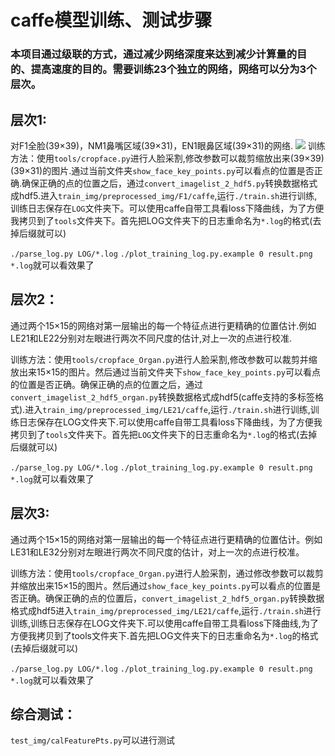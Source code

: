 # caffe模型训练、测试步骤

### 本项目通过级联的方式，通过减少网络深度来达到减少计算量的目的、提高速度的目的。需要训练23个独立的网络，网络可以分为3个层次。

## 层次1: 

对F1全脸(39×39)，NM1鼻嘴区域(39×31)，EN1眼鼻区域(39×31)的网络.
![](https://github.com/CongWeilin/DCNN-caffe/blob/master/tools/net.png)
训练方法：使用`tools/cropface.py`进行人脸采割,修改参数可以裁剪缩放出来(39×39)(39×31)的图片.通过当前文件夹`show_face_key_points.py`可以看点的位置是否正确.确保正确的点的位置之后，通过`convert_imagelist_2_hdf5.py`转换数据格式成hdf5.进入`train_img/preprocessed_img/F1/caffe`,运行`./train.sh`进行训练,训练日志保存在`LOG`文件夹下。可以使用caffe自带工具看loss下降曲线，为了方便我拷贝到了`tools`文件夹下。首先把LOG文件夹下的日志重命名为`*.log`的格式(去掉后缀就可以)

`./parse_log.py LOG/*.log` `./plot_training_log.py.example 0 result.png *.log`就可以看效果了

## 层次2：

通过两个15×15的网络对第一层输出的每一个特征点进行更精确的位置估计.例如LE21和LE22分别对左眼进行两次不同尺度的估计,对上一次的点进行校准.
      
训练方法：使用`tools/cropface_Organ.py`进行人脸采割,修改参数可以裁剪并缩放出来15×15的图片。然后通过当前文件夹下`show_face_key_points.py`可以看点的位置是否正确。确保正确的点的位置之后，通过`convert_imagelist_2_hdf5_organ.py`转换数据格式成hdf5(caffe支持的多标签格式).进入`train_img/preprocessed_img/LE21/caffe`,运行`./train.sh`进行训练,训练日志保存在LOG文件夹下.可以使用caffe自带工具看loss下降曲线，为了方便我拷贝到了`tools`文件夹下。首先把`LOG`文件夹下的日志重命名为`*.log`的格式(去掉后缀就可以)
 
`./parse_log.py LOG/*.log` `./plot_training_log.py.example 0 result.png *.log`就可以看效果了

## 层次3: 

通过两个15×15的网络对第一层输出的每一个特征点进行更精确的位置估计。例如LE31和LE32分别对左眼进行两次不同尺度的估计，对上一次的点进行校准。
      
训练方法：使用`tools/cropface_Organ.py`进行人脸采割，通过修改参数可以裁剪并缩放出来15×15的图片。然后通过`show_face_key_points.py`可以看点的位置是否正确。确保正确的点的位置后，`convert_imagelist_2_hdf5_organ.py`转换数据格式成hdf5进入`train_img/preprocessed_img/LE21/caffe`,运行`./train.sh`进行训练,训练日志保存在LOG文件夹下.可以使用caffe自带工具看loss下降曲线,为了方便我拷贝到了tools文件夹下.首先把LOG文件夹下的日志重命名为`*.log`的格式(去掉后缀就可以)  
   
`./parse_log.py LOG/*.log` `./plot_training_log.py.example 0 result.png *.log`就可以看效果了
   
## 综合测试：
   
`test_img/calFeaturePts.py`可以进行测试
